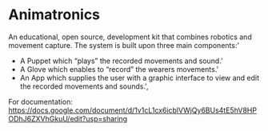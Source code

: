 # Animatronics
An educational, open source, development kit that combines robotics and movement capture. 
The system is built upon three main components:'
* A Puppet which “plays” the recorded movements and sound.'
* A Glove which enables to “record” the wearers movements.'
* An App which supplies the user with a graphic interface to view and edit the recorded movements and sounds.',

For documentation: 
https://docs.google.com/document/d/1v1cL1cx6icblVWjQy6BUs4tE5hV8HPODhJ6ZXVhGkuU/edit?usp=sharing
